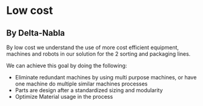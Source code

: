 
# Low cost

## By Delta-Nabla

By low cost we understand the use of more cost efficient equipment, machines and robots in our solution for the 2 sorting and packaging lines.

We can achieve this goal by doing the following:

- Eliminate redundant machines by using multi purpose machines, or have one machine do multiple similar machines processes
- Parts are design after a standardized sizing and modularity
- Optimize Material usage in the process
